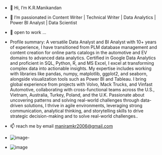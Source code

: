 - 👋 Hi, I’m K.R.Manikandan
- 👀 I’m passionated in Content Writer | Technical Writer | Data Analytics | Power BI Analyst | Data Scientist
- 🌱 open to work  ...
- Profile summary: A versatile Data Analyst and BI Analyst with 10+ years of experience, I have transitioned from PLM database management and content creation for online parts catalogs in the automotive and EV domains to advanced data analytics. Certified in Google Data Analytics and proficient in SQL, Python, R, and MS Excel, I excel at transforming complex data into actionable insights. My expertise includes working with libraries like pandas, numpy, matplotlib, ggplot2, and seaborn, alongside visualization tools such as Power BI and Tableau. I bring global experience from projects with Volvo, Mack Trucks, and Vinfast Automotive, collaborating with cross-functional teams across the U.S., Vietnam, Australia, Turkey, Poland, and the U.K. Passionate about uncovering patterns and solving real-world challenges through data-driven solutions, I thrive in agile environments, leveraging strong communication, analytical thinking, and storytelling skills to drive strategic decision-making and  to solve real-world challenges..
- 📫 reach me by email maniramkr2006@gmail.com

- ![image](https://github.com/user-attachments/assets/0812297e-73d6-498b-87f1-8dc30eea09bb)-
-  ![image](https://github.com/user-attachments/assets/ee7eb14f-411f-4fff-abfa-e90850a889a0)

<!---
Manikandanramaraj2008/Manikandanramaraj2008 is a ✨ special ✨ repository because its `README.md` (this file) appears on your GitHub profile.
You can click the Preview link to take a look at your changes.
--->
